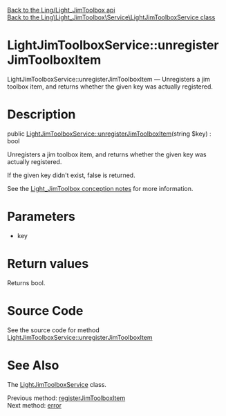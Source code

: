 [Back to the Ling/Light_JimToolbox api](https://github.com/lingtalfi/Light_JimToolbox/blob/master/doc/api/Ling/Light_JimToolbox.md)<br>
[Back to the Ling\Light_JimToolbox\Service\LightJimToolboxService class](https://github.com/lingtalfi/Light_JimToolbox/blob/master/doc/api/Ling/Light_JimToolbox/Service/LightJimToolboxService.md)


LightJimToolboxService::unregisterJimToolboxItem
================



LightJimToolboxService::unregisterJimToolboxItem — Unregisters a jim toolbox item, and returns whether the given key was actually registered.




Description
================


public [LightJimToolboxService::unregisterJimToolboxItem](https://github.com/lingtalfi/Light_JimToolbox/blob/master/doc/api/Ling/Light_JimToolbox/Service/LightJimToolboxService/unregisterJimToolboxItem.md)(string $key) : bool




Unregisters a jim toolbox item, and returns whether the given key was actually registered.

If the given key didn't exist, false is returned.


See the [Light_JimToolbox conception notes](https://github.com/lingtalfi/Light_JimToolbox/blob/master/doc/pages/conception-notes.md) for more information.




Parameters
================


- key

    


Return values
================

Returns bool.








Source Code
===========
See the source code for method [LightJimToolboxService::unregisterJimToolboxItem](https://github.com/lingtalfi/Light_JimToolbox/blob/master/Service/LightJimToolboxService.php#L241-L257)


See Also
================

The [LightJimToolboxService](https://github.com/lingtalfi/Light_JimToolbox/blob/master/doc/api/Ling/Light_JimToolbox/Service/LightJimToolboxService.md) class.

Previous method: [registerJimToolboxItem](https://github.com/lingtalfi/Light_JimToolbox/blob/master/doc/api/Ling/Light_JimToolbox/Service/LightJimToolboxService/registerJimToolboxItem.md)<br>Next method: [error](https://github.com/lingtalfi/Light_JimToolbox/blob/master/doc/api/Ling/Light_JimToolbox/Service/LightJimToolboxService/error.md)<br>

